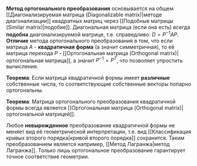 **Метод ортогонального преобразования** основывается на общем [[Диагонализируемая матрица (Diagonalizable matrix)|методе диагонализации]] квадратных матриц через [[Подобные матрицы (Similar matrix)|подобие]]. Диагональная матрица (если она есть) всегда **подобна** диагонализируемой матрице, т.е. справедливо: $D=P^{-1}AP$.
**Отличие** метода ортогонального преобразования в том, что если матрица $A$ - **квадратичная форма** (а значит симметричная), то её матрица перехода $P$ - [[Ортогональная матрица (Orthogonal matrix)|ортогональная матрица]], а значит $P^{-1}=P^T$, что позволяет упростить вычисления.

**Теорема**:
Если матрица квадратичной формы имеет **различные** собственные числа, то соответствующие собственные векторы попарно ортогональны.

**Теорема**:
Матрица ортогонального преобразования квадратичной формы всегда является [[Ортогональная матрица (Orthogonal matrix)|ортогональной матрицей]].

Любое **невырожденное** преобразование квадратичной формы не меняет вид её геометрической интерпретации, т.е. вид [[Классификация кривых второго порядка|кривой второго порядка]] сохранится. Таким преобразованием является например, [[Метод Лагранжа|метод Лагранжа]]. Только лишь ортогональное преобразование гарантирует точное соответствие геометрии.